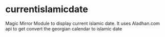 # currentislamicdate
Magic Mirror Module to display current islamic date. It uses Aladhan.com api to get convert the georgian calendar to islamic date

